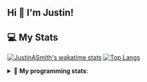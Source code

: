 ## Hi 👋 I'm Justin!

## 💻 My Stats

[![JustinASmith's wakatime stats](https://github-readme-stats.vercel.app/api/wakatime?username=JustinASmith)](https://github.com/JustinASmith/JustinASmith)
[![Top Langs](https://github-readme-stats.vercel.app/api/top-langs/?username=JustinASmith&layout=compact)](https://github.com/JustinASmith/JustinASmith)

<details> 
 <summary>🤖 <b>My programming stats</b>: </summary>
<br>
  
<!--START_SECTION:waka-->
**I'm an Early 🐤** 

```text
🌞 Morning    68 commits     █████░░░░░░░░░░░░░░░░░░░░   23.29% 
🌆 Daytime    87 commits     ███████░░░░░░░░░░░░░░░░░░   29.79% 
🌃 Evening    124 commits    ██████████░░░░░░░░░░░░░░░   42.47% 
🌙 Night      13 commits     █░░░░░░░░░░░░░░░░░░░░░░░░   4.45%

```
📅 **I'm Most Productive on Sunday** 

```text
Monday       38 commits     ███░░░░░░░░░░░░░░░░░░░░░░   13.01% 
Tuesday      28 commits     ██░░░░░░░░░░░░░░░░░░░░░░░   9.59% 
Wednesday    26 commits     ██░░░░░░░░░░░░░░░░░░░░░░░   8.9% 
Thursday     55 commits     ████░░░░░░░░░░░░░░░░░░░░░   18.84% 
Friday       21 commits     █░░░░░░░░░░░░░░░░░░░░░░░░   7.19% 
Saturday     32 commits     ██░░░░░░░░░░░░░░░░░░░░░░░   10.96% 
Sunday       92 commits     ████████░░░░░░░░░░░░░░░░░   31.51%

```


📊 **This Week I Spent My Time On** 

```text
💬 Programming Languages: 
Java                     2 hrs 49 mins       ██████░░░░░░░░░░░░░░░░░░░   24.68% 
PHP                      2 hrs 43 mins       ██████░░░░░░░░░░░░░░░░░░░   23.71% 
Dart                     2 hrs 18 mins       █████░░░░░░░░░░░░░░░░░░░░   20.05% 
HTML                     1 hr 8 mins         ██░░░░░░░░░░░░░░░░░░░░░░░   9.99% 
TypeScript               43 mins             █░░░░░░░░░░░░░░░░░░░░░░░░   6.3%

```

**I Mostly Code in JavaScript** 

```text
JavaScript               6 repos             ████████░░░░░░░░░░░░░░░░░   35.29% 
Java                     3 repos             ████░░░░░░░░░░░░░░░░░░░░░   17.65% 
C++                      2 repos             ███░░░░░░░░░░░░░░░░░░░░░░   11.76% 
C                        2 repos             ███░░░░░░░░░░░░░░░░░░░░░░   11.76% 
TypeScript               2 repos             ███░░░░░░░░░░░░░░░░░░░░░░   11.76%

```



<!--END_SECTION:waka-->
<details> 
